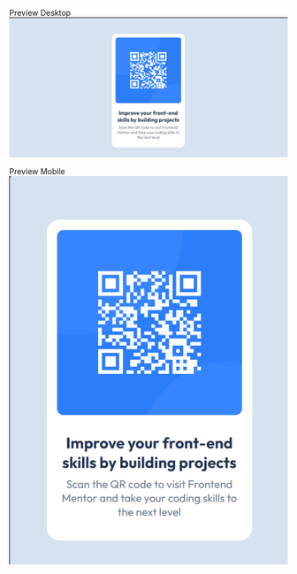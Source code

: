 Preview Desktop
![Desktop][def]

[def]: qr-code-component-main/images/Desktop.png


Preview Mobile
![Mobile][def1]

[def1]: qr-code-component-main/images/Mobile.png
